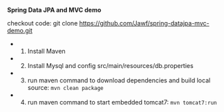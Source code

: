 **Spring Data JPA and MVC demo** 

checkout code: 
git clone https://github.com/Jawf/spring-datajpa-mvc-demo.git


- 1. Install Maven
- 2. Install Mysql and config src/main/resources/db.properties
- 3. run maven command to download dependencies and build local source: 
     `mvn clean package`
- 4. run maven command to start embedded tomcat7: 
     `mvn tomcat7:run`

